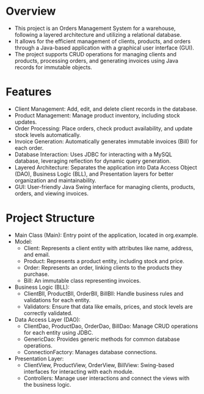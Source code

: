 # Overview
- This project is an Orders Management System for a warehouse, following a layered architecture and utilizing a relational database.
- It allows for the efficient management of clients, products, and orders through a Java-based application with a graphical user interface (GUI).
- The project supports CRUD operations for managing clients and products, processing orders, and generating invoices using Java records for immutable objects.

# Features
- Client Management: Add, edit, and delete client records in the database.
- Product Management: Manage product inventory, including stock updates.
- Order Processing: Place orders, check product availability, and update stock levels automatically.
- Invoice Generation: Automatically generates immutable invoices (Bill) for each order.
- Database Interaction: Uses JDBC for interacting with a MySQL database, leveraging reflection for dynamic query generation.
- Layered Architecture: Separates the application into Data Access Object (DAO), Business Logic (BLL), and Presentation layers for better organization and maintainability.
- GUI: User-friendly Java Swing interface for managing clients, products, orders, and viewing invoices.

# Project Structure
- Main Class (Main): Entry point of the application, located in org.example.
- Model:
  - Client: Represents a client entity with attributes like name, address, and email.
  - Product: Represents a product entity, including stock and price.
  - Order: Represents an order, linking clients to the products they purchase.
  - Bill: An immutable class representing invoices.
- Business Logic (BLL):
  - ClientBll, ProductBll, OrderBll, BillBll: Handle business rules and validations for each entity.
  - Validators: Ensure that data like emails, prices, and stock levels are correctly validated.
- Data Access Layer (DAO):
  - ClientDao, ProductDao, OrderDao, BillDao: Manage CRUD operations for each entity using JDBC.
  - GenericDao: Provides generic methods for common database operations.
  - ConnectionFactory: Manages database connections.
- Presentation Layer:
  - ClientView, ProductView, OrderView, BillView: Swing-based interfaces for interacting with each module.
  - Controllers: Manage user interactions and connect the views with the business logic.
